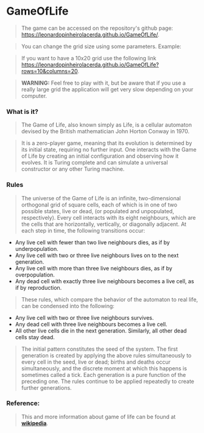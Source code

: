 # GameOfLife

> The game can be accessed on the repository's github page: <https://leonardopinheirolacerda.github.io/GameOfLife/>.

> You can change the grid size using some parameters. Example:

> If you want to have a 10x20 grid use the following link <https://leonardopinheirolacerda.github.io/GameOfLife?rows=10&columns=20>.
 
> **WARNING:** Feel free to play with it, but be aware that if you use a really large grid the application will get very slow depending on your computer.

### What is it?

> The Game of Life, also known simply as Life, is a cellular automaton devised by the British mathematician John Horton Conway in 1970.

> It is a zero-player game, meaning that its evolution is determined by its initial state, requiring no further input. One interacts with the Game of Life by creating an initial configuration and observing how it evolves. It is Turing complete and can simulate a universal constructor or any other Turing machine.

### Rules

> The universe of the Game of Life is an infinite, two-dimensional orthogonal grid of square cells, each of which is in one of two possible states, live or dead, (or populated and unpopulated, respectively). Every cell interacts with its eight neighbours, which are the cells that are horizontally, vertically, or diagonally adjacent. At each step in time, the following transitions occur:

- Any live cell with fewer than two live neighbours dies, as if by underpopulation.
- Any live cell with two or three live neighbours lives on to the next generation.
- Any live cell with more than three live neighbours dies, as if by overpopulation.
- Any dead cell with exactly three live neighbours becomes a live cell, as if by reproduction.
> These rules, which compare the behavior of the automaton to real life, can be condensed into the following:

- Any live cell with two or three live neighbours survives.
- Any dead cell with three live neighbours becomes a live cell.
- All other live cells die in the next generation. Similarly, all other dead cells stay dead.

> The initial pattern constitutes the seed of the system. The first generation is created by applying the above rules simultaneously to every cell in the seed, live or dead; births and deaths occur simultaneously, and the discrete moment at which this happens is sometimes called a tick. Each generation is a pure function of the preceding one. The rules continue to be applied repeatedly to create further generations.

### Reference: 

> This and more information about game of life can be found at **[wikipedia](https://en.wikipedia.org/wiki/Conway%27s_Game_of_Life#cite_note-5)**.
